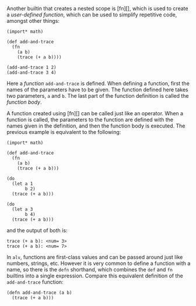 Another builtin that creates a nested scope is [fn][], which is used to
create a *user-defined function*, which can be used to simplify repetitive
code, amongst other things:

    (import* math)

    (def add-and-trace
      (fn
        (a b)
        (trace (+ a b))))

    (add-and-trace 1 2)
    (add-and-trace 3 4)

Here a *function* `add-and-trace` is defined. When defining a function, first
the names of the parameters have to be given. The function defined here takes
two parameters, `a` and `b`. The last part of the function definition is called
the *function body*.

A function created using [fn][] can be called just like an operator. When a
function is called, the parameters to the function are defined with the names
given in the definition, and then the function body is executed. The previous
example is equivalent to the following:

    (import* math)

    (def add-and-trace
      (fn
        (a b)
        (trace (+ a b)))

    (do
      (let a 1
           b 2)
      (trace (+ a b)))

    (do
      (let a 3
           b 4)
      (trace (+ a b)))

and the output of both is:

    trace (+ a b): <num= 3>
    trace (+ a b): <num= 7>

In `alv`, functions are first-class values and can be passed around just like
numbers, strings, etc. However it is very common to define a function with a
name, so there is the `defn` shorthand, which combines the `def` and `fn`
builtins into a single expression. Compare this equivalent definition of the
`add-and-trace` function:

    (defn add-and-trace (a b)
      (trace (+ a b)))
